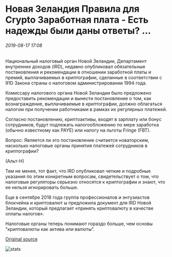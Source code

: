 # Новая Зеландия Правила для Crypto Заработная плата - Есть надежды были даны ответы? ...

###### 2019-08-17 17:08

Национальный налоговый орган Новой Зеландии, Департамент внутренних доходов (IRD), недавно опубликовал обязательные постановления и рекомендации в отношении заработной платы и премий, выплачиваемых в криптографии, сделанные в соответствии с 91D Закона страны о налоговом администрировании 1994 года.

Комиссару налогового органа Новой Зеландии было предложено предоставить рекомендации и вынести постановление о том, как вознаграждение, выплачиваемые в криптографии, должно облагаться налогом при получении работниками в рамках их регулярных платежей.

Согласно постановлению, криптоактивы, входят в зарплату или бонус сотрудников, будут подлежать налогообложению по мере заработка (обычно известному как PAYE) или налогу на льготы Fringe (FBT).

Вопрос: Является ли это постановление считается новаторским, насколько налоговые органы принятия платежей сотрудников в криптографии?

(Альт-Н)

Тем не менее, тот факт, что IRD опубликовал четкие и подробные указания по этим конкретным вопросам, свидетельствует о том, что налоговые регуляторы серьезно относятся к криптографии и знают, что ее нельзя игнорировать больше.

Еще в сентябре 2018 года группа профессионалов и энтузиастов блокчейна и криптовалют ы предложила документ для IRD Новой Зеландии, который предлагает «принять криптовалюту в качестве оплаты налогов».

Налоговые органы теперь понимают гораздо больше, чем основы "криптовалюты как актива или валюты".

[Original source](https://cointelegraph.com/news/new-zealand-rules-for-crypto-salary-have-hopes-been-answered)

![stats](https://c.statcounter.com/11760860/0/a89fa40b/1/ "stats")